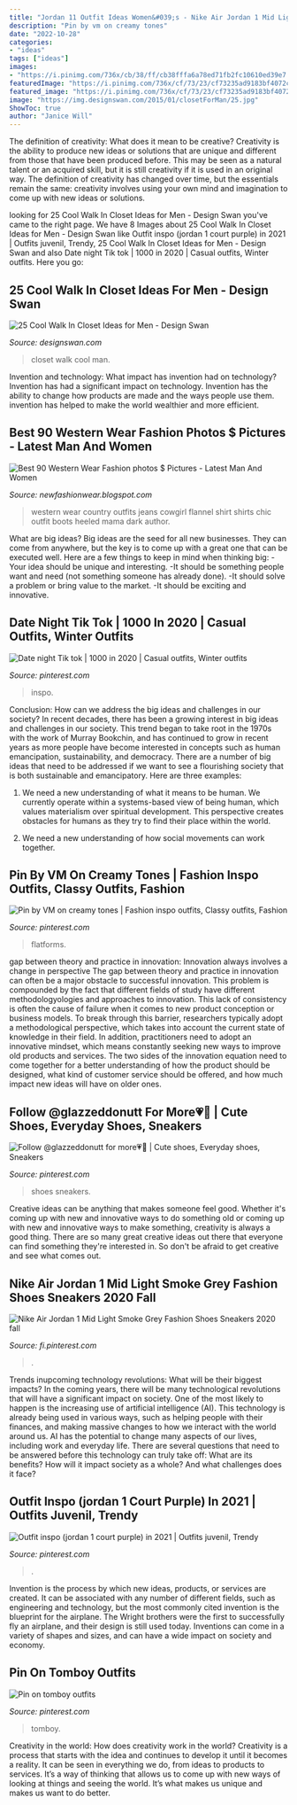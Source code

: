 ```yaml
---
title: "Jordan 11 Outfit Ideas Women&#039;s - Nike Air Jordan 1 Mid Light Smoke Grey Fashion Shoes Sneakers 2020 Fall"
description: "Pin by vm on creamy tones"
date: "2022-10-28"
categories:
- "ideas"
tags: ["ideas"]
images:
- "https://i.pinimg.com/736x/cb/38/ff/cb38fffa6a78ed71fb2fc10610ed39e7.jpg"
featuredImage: "https://i.pinimg.com/736x/cf/73/23/cf73235ad9183bf4072c8819aedf196a.jpg"
featured_image: "https://i.pinimg.com/736x/cf/73/23/cf73235ad9183bf4072c8819aedf196a.jpg"
image: "https://img.designswan.com/2015/01/closetForMan/25.jpg"
ShowToc: true
author: "Janice Will"
---
```



The definition of creativity: What does it mean to be creative?
Creativity is the ability to produce new ideas or solutions that are unique and different from those that have been produced before. This may be seen as a natural talent or an acquired skill, but it is still creativity if it is used in an original way. The definition of creativity has changed over time, but the essentials remain the same: creativity involves using your own mind and imagination to come up with new ideas or solutions.

	

		
looking for 25 Cool Walk In Closet Ideas for Men - Design Swan you've came to the right page. We have 8 Images about 25 Cool Walk In Closet Ideas for Men - Design Swan like Outfit inspo (jordan 1 court purple) in 2021 | Outfits juvenil, Trendy, 25 Cool Walk In Closet Ideas for Men - Design Swan and also Date night Tik tok | 1000 in 2020 | Casual outfits, Winter outfits. Here you go:
		
    
## 25 Cool Walk In Closet Ideas For Men - Design Swan

<img loading=lazy src="https://img.designswan.com/2015/01/closetForMan/25.jpg" onerror="this.onerror=null;this.src='https://tse1.mm.bing.net/th?id=OIP.Nug86w-YABlP4sHWwOwMgAHaLH&amp;pid=15.1';" alt="25 Cool Walk In Closet Ideas for Men - Design Swan">

_Source: designswan.com_

>closet walk cool man. 

	

Invention and technology: What impact has invention had on technology?
Invention has had a significant impact on technology. Invention has the ability to change how products are made and the ways people use them. invention has helped to make the world wealthier and more efficient.

    
## Best 90 Western Wear Fashion Photos $ Pictures - Latest Man And Women

<img loading=lazy src="https://4.bp.blogspot.com/-UVtbhZ1ltl4/VreMXdWrexI/AAAAAAAAC-c/idsNQv8-B9M/s1600/wpid-Country-Western-Outfits-For-Women-2015-2016-1.jpg" onerror="this.onerror=null;this.src='https://tse3.mm.bing.net/th?id=OIP.qE7iRqfem0Jaaj4xZZAYmQAAAA&amp;pid=15.1';" alt="Best 90 Western Wear Fashion photos $ Pictures - Latest Man And Women">

_Source: newfashionwear.blogspot.com_

>western wear country outfits jeans cowgirl flannel shirt shirts chic outfit boots heeled mama dark author. 

	

What are big ideas?
Big ideas are the seed for all new businesses. They can come from anywhere, but the key is to come up with a great one that can be executed well. Here are a few things to keep in mind when thinking big: 
-Your idea should be unique and interesting. 
-It should be something people want and need (not something someone has already done). 
-It should solve a problem or bring value to the market. 
-It should be exciting and innovative.

    
## Date Night Tik Tok | 1000 In 2020 | Casual Outfits, Winter Outfits

<img loading=lazy src="https://i.pinimg.com/736x/f2/2f/e7/f22fe77932d79224654c35d2afc9ad4d.jpg" onerror="this.onerror=null;this.src='https://tse2.mm.bing.net/th?id=OIP.KNSSfkMPq_rLdixcsR-vBwHaNK&amp;pid=15.1';" alt="Date night Tik tok | 1000 in 2020 | Casual outfits, Winter outfits">

_Source: pinterest.com_

>inspo. 

	

Conclusion: How can we address the big ideas and challenges in our society?
In recent decades, there has been a growing interest in big ideas and challenges in our society. This trend began to take root in the 1970s with the work of Murray Bookchin, and has continued to grow in recent years as more people have become interested in concepts such as human emancipation, sustainability, and democracy.
There are a number of big ideas that need to be addressed if we want to see a flourishing society that is both sustainable and emancipatory. Here are three examples:

1) We need a new understanding of what it means to be human. We currently operate within a systems-based view of being human, which values materialism over spiritual development. This perspective creates obstacles for humans as they try to find their place within the world.

2) We need a new understanding of how social movements can work together.

    
## Pin By VM On Creamy Tones | Fashion Inspo Outfits, Classy Outfits, Fashion

<img loading=lazy src="https://i.pinimg.com/736x/cf/73/23/cf73235ad9183bf4072c8819aedf196a.jpg" onerror="this.onerror=null;this.src='https://tse4.mm.bing.net/th?id=OIP.vCSI9HRPW4BWruUIiVAGGwHaJP&amp;pid=15.1';" alt="Pin by VM on creamy tones | Fashion inspo outfits, Classy outfits, Fashion">

_Source: pinterest.com_

>flatforms. 

	

gap between theory and practice in innovation: Innovation always involves a change in perspective
The gap between theory and practice in innovation can often be a major obstacle to successful innovation. This problem is compounded by the fact that different fields of study have different methodologyologies and approaches to innovation. This lack of consistency is often the cause of failure when it comes to new product conception or business models. To break through this barrier, researchers typically adopt a methodological perspective, which takes into account the current state of knowledge in their field. In addition, practitioners need to adopt an innovative mindset, which means constantly seeking new ways to improve old products and services. The two sides of the innovation equation need to come together for a better understanding of how the product should be designed, what kind of customer service should be offered, and how much impact new ideas will have on older ones.

    
## Follow @glazzeddonutt For More💗💍 | Cute Shoes, Everyday Shoes, Sneakers

<img loading=lazy src="https://i.pinimg.com/736x/14/05/5b/14055b310ffdccbde3db539290924373.jpg" onerror="this.onerror=null;this.src='https://tse3.mm.bing.net/th?id=OIP.TBSSZz3af394Wge81_t__wHaND&amp;pid=15.1';" alt="Follow @glazzeddonutt for more💗💍 | Cute shoes, Everyday shoes, Sneakers">

_Source: pinterest.com_

>shoes sneakers. 

	

Creative ideas can be anything that makes someone feel good. Whether it's coming up with new and innovative ways to do something old or coming up with new and innovative ways to make something, creativity is always a good thing. There are so many great creative ideas out there that everyone can find something they're interested in. So don't be afraid to get creative and see what comes out.

    
## Nike Air Jordan 1 Mid Light Smoke Grey Fashion Shoes Sneakers 2020 Fall

<img loading=lazy src="https://i.pinimg.com/736x/d1/03/38/d103387c40e17cbacc1446ac72c61514.jpg" onerror="this.onerror=null;this.src='https://tse4.mm.bing.net/th?id=OIP.yXli0CzwymOgS0DGg-hz-wHaI4&amp;pid=15.1';" alt="Nike Air Jordan 1 Mid Light Smoke Grey Fashion Shoes Sneakers 2020 fall">

_Source: fi.pinterest.com_

>. 

	

Trends inupcoming technology revolutions: What will be their biggest impacts?
In the coming years, there will be many technological revolutions that will have a significant impact on society. One of the most likely to happen is the increasing use of artificial intelligence (AI). This technology is already being used in various ways, such as helping people with their finances, and making massive changes to how we interact with the world around us. AI has the potential to change many aspects of our lives, including work and everyday life. There are several questions that need to be answered before this technology can truly take off: What are its benefits? How will it impact society as a whole? And what challenges does it face?

    
## Outfit Inspo (jordan 1 Court Purple) In 2021 | Outfits Juvenil, Trendy

<img loading=lazy src="https://i.pinimg.com/736x/cb/38/ff/cb38fffa6a78ed71fb2fc10610ed39e7.jpg" onerror="this.onerror=null;this.src='https://tse3.mm.bing.net/th?id=OIP.ykzBPN439kaXoOJRUhqttAHaJ3&amp;pid=15.1';" alt="Outfit inspo (jordan 1 court purple) in 2021 | Outfits juvenil, Trendy">

_Source: pinterest.com_

>. 

	

Invention is the process by which new ideas, products, or services are created. It can be associated with any number of different fields, such as engineering and technology, but the most commonly cited invention is the blueprint for the airplane. The Wright brothers were the first to successfully fly an airplane, and their design is still used today. Inventions can come in a variety of shapes and sizes, and can have a wide impact on society and economy.

    
## Pin On Tomboy Outfits

<img loading=lazy src="https://i.pinimg.com/736x/7d/9d/37/7d9d374afead57aeb864bc17b8c157db.jpg" onerror="this.onerror=null;this.src='https://tse4.mm.bing.net/th?id=OIP.SthUq9wecOAM0kOHFPT5LgHaNK&amp;pid=15.1';" alt="Pin on tomboy outfits">

_Source: pinterest.com_

>tomboy. 

	

Creativity in the world: How does creativity work in the world?
Creativity is a process that starts with the idea and continues to develop it until it becomes a reality. It can be seen in everything we do, from ideas to products to services. It’s a way of thinking that allows us to come up with new ways of looking at things and seeing the world. It’s what makes us unique and makes us want to do better.

